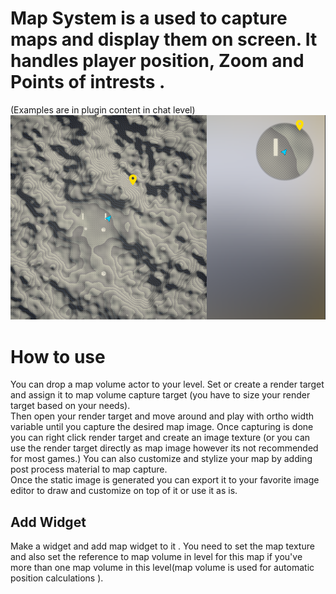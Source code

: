 # Map System is a used to capture maps and display them on screen. It handles player position, Zoom and Points of intrests .
(Examples are in plugin content in chat level)
![](./MapSystem.png)

# How to use
You can drop a map volume actor to your level. Set or create a render target and assign it to map volume capture target (you have to size your render target based on your needs).  
Then open your render target and move around and play with ortho width variable until you capture the desired map image.
Once capturing is done you can right click render target and create an image texture (or you can use the render target directly as map image however its not recommended for most games.)
You can also customize and stylize your map by adding post process material to map capture.  
Once the static image is generated you can export it to your favorite image editor to draw and customize on top of it or use it as is.

## Add Widget
Make a widget and add map widget to it . You need to set the map texture and also set the reference to map volume in level for this map if you've more than one map volume in this level(map volume is used for automatic position calculations ).

